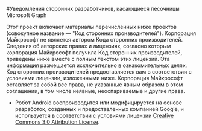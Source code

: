 #<a name="third-party-notices-for-microsoft-graph-explorer"></a>Уведомления сторонних разработчиков, касающиеся песочницы Microsoft Graph

Этот проект включает материалы перечисленных ниже проектов (совокупное название — "Код сторонних производителей"). Корпорация Майкрософт не является автором Кода сторонних производителей. Сведения об авторских правах и лицензиях, согласно которым корпорация Майкрософт получила Код сторонних производителей, приведены ниже вместе с полным текстом этих лицензий. Эта информация размещается исключительно в ознакомительных целях. Код сторонних производителей предоставляется вам в соответствии с условиями лицензии, изложенными ниже. Корпорация Майкрософт оставляет за собой все права, не указанные явным образом в этом соглашении, в том числе неявные, неоспариваемые и другие права. 

- Робот Android воспроизводится или модифицируется на основе разработок, созданных и предоставленных компанией Google, и используется в соответствии с условиями лицензии [Creative Commons 3.0 Attribution License](http://creativecommons.org/licenses/by/3.0/).